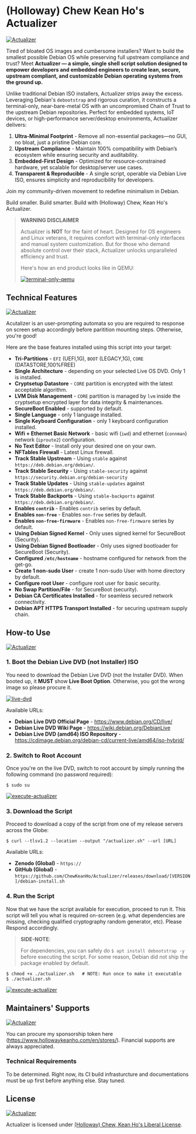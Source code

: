 # (Holloway) Chew Kean Ho's Actualizer

[![Actualizer](src/icons/animated-banner_1200x100.svg)](#)

Tired of bloated OS images and cumbersome installers? Want to build the
smallest possible Debian OS while preserving full upstream compliance and
trust? Meet **Actualizer — a simple, single shell script solution designed to
empower developers and embedded engineers to create lean, secure, upstream
compliant, and customizable Debian operating systems from the ground up.**

Unlike traditional Debian ISO installers, Actualizer strips away the excess.
Leveraging Debian's `debootstrap` and rigorous curation, it constructs a
terminal-only, near-bare-metal OS with an uncompromised Chain of Trust to the
upstream Debian repositories. Perfect for embedded systems, IoT devices, or
high-performance server/desktop environments, Actualizer delivers:

1. **Ultra-Minimal Footprint** - Remove all non-essential packages—no GUI,
    no bloat, just a pristine Debian core.
2. **Upstream Compliance** - Maintain 100% compatibility with Debian’s
   ecosystem while ensuring security and auditability.
3. **Embedded-First Design** - Optimized for resource-constrained hardware,
   yet scalable for desktop/server use cases.
4. **Transparent & Reproducible** - A single script, operable via Debian Live
   ISO, ensures simplicity and reproducibility for developers.

Join my community-driven movement to redefine minimalism in Debian.

Build smaller. Build smarter. Build with (Holloway) Chew, Kean Ho's Actualizer.

> **WARNING DISCLAIMER**
>
> Actualizer is **NOT** for the faint of heart. Designed for OS engineers
> and Linux veterans, it requires comfort with terminal-only interfaces and
> manual system customization. But for those who demand absolute control over
> their stack, Actualizer unlocks unparalleled efficiency and trust.
>
> Here's how an end product looks like in QEMU:
>
> [![terminal-only-qemu](src/screenshots/terminal-only-qemu.jpg)](#)




## Technical Features

[![Actualizer](src/icons/animated-banner_1200x100.svg)](#)

Acutalizer is an user-prompting automata so you are required to response on
screen setup accordingly before paritition mounting steps. Otherwise, you're
good!

Here are the base features installed using this script into your target:

* **Tri-Partitions** - `EFI` (UEFI,1G), `BOOT` (LEGACY,1G), `CORE` (DATASTORE,100%FREE)
* **Single Architecture** - depending on your selected Live OS DVD. Only 1
                            is installed.
* **Cryptsetup Datastore** - `CORE` partition is encrypted with the latest
                             acceptable algorithm.
* **LVM Disk Management** - `CORE` partition is managed by `lvm` inside the
                             cryptsetup encrypted layer for data integrity &
                             maintenances.
* **SecureBoot Enabled** - supported by default.
* **Single Language** - only 1 language installed.
* **Single Keyboard Configuration** - only 1 keyboard configuration installed.
* **Wifi + Ethernet Basic Network** - basic wifi (`iwd`) and ethernet
                                      (`connman`) network (`iproute2`)
                                      configuration.
* **No Text Editor** - Install only your desired one on your own.
* **NFTables Firewall** - Latest Linux firewall.
* **Track Stable Upstream**  - Using `stable` against
                               `https://deb.debian.org/debian/`.
* **Track Stable Security**  - Using `stable-security` against
                               `https://security.debian.org/debian-security`
* **Track Stable Updates**   - Using `stable-updates` against
                               `https://deb.debian.org/debian/`.
* **Track Stable Backports** - Using `stable-backports` against
                              `https://deb.debian.org/debian/`.
* **Enables `contrib`** - Enables `contrib` series by default.
* **Enables `non-free`** - Enables `non-free` series by default.
* **Enables `non-free-firmware`** - Enables `non-free-firmware` series by
                                    default.
* **Using Debian Signed Kernel** - Only uses signed kernel for
                                   SecureBoot (Security).
* **Using Debian Signed Bootloader** - Only uses signed bootloader for
                                       SecureBoot (Security).
* **Configured `/etc/hostname`** - hostname configured for network from the
                                   get-go.
* **Create 1 non-sudo User** - create 1 non-sudo User with home directory by
                               default.
* **Configure root User** - configure root user for basic security.
* **No Swap Partition/File** - for SecureBoot (security).
* **Debian CA Certificates Installed** - for seamless secured network
                                         connectivity.
* **Debian APT HTTPS Transport Installed** - for securing upstream supply chain.




## How-to Use

[![Actualizer](src/icons/animated-banner_1200x100.svg)](#)



### 1. Boot the Debian Live DVD (not Installer) ISO

You need to download the Debian Live DVD (not the Installer DVD). When booted
up, it **MUST** show **Live Boot Option**. Otherwise, you got the wrong image
so please procure it.

[![live-dvd](src/screenshots/live-dvd.jpg)](#)


Available URLs:

* **Debian Live DVD Official Page** - https://www.debian.org/CD/live/
* **Debian Live DVD Wiki Page** - https://wiki.debian.org/DebianLive
* **Debian Live DVD (amd64) ISO Repository** - https://cdimage.debian.org/debian-cd/current-live/amd64/iso-hybrid/



### 2. Switch to Root Account

Once you're on the live DVD, switch to root account by simply running the
following command (no password required):

```
$ sudo su
```

[![execute-actualizer](src/screenshots/switch-to-root.jpg)](#)



### 3. Download the Script

Proceed to download a copy of the script from one of my release servers
across the Globe:

```
$ curl --tlsv1.2 --location --output "/actualizer.sh" --url [URL]
```

Available URLs:

* **Zenodo (Global)** - `https://`
* **GitHub (Global)** - `https://github.com/ChewKeanHo/Actualizer/releases/download/[VERSION]/debian-install.sh`



### 4. Run the Script

Now that we have the script available for execution, proceed to run it. This
script will tell you what is required on-screen (e.g. what dependencies are
missing, checking qualified cryptography random generator, etc). Please
Respond accordingly.

> **SIDE-NOTE**:
>
> For dependencies, you can safely do `$ apt install debootstrap -y` before
> executing the script. For some reason, Debian did not ship the package
> enabled by default.

```
$ chmod +x ./actualizer.sh   # NOTE: Run once to make it executable
$ ./actualizer.sh
```

[![execute-actualizer](src/screenshots/execute-script.jpg)](#)




## Maintainers' Supports

[![Actualizer](src/icons/animated-banner_1200x100.svg)](#)

You can procure my sponsorship token here
(https://www.hollowaykeanho.com/en/stores/). Financial supports are always
appreciated.



### Technical Requirements

To be determined. Right now, its CI build infrasturcture and documentations
must be up first before anything else. Stay tuned.




## License

[![Actualizer](src/icons/animated-banner_1200x100.svg)](#)

Actualizer is licensed under
[(Holloway) Chew, Kean Ho's Liberal License](LICENSE.txt).
